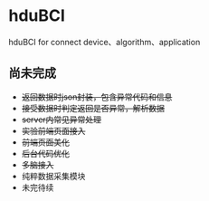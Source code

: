 # hduBCI
hduBCI for connect device、algorithm、application

## 尚未完成
- ~~返回数据时json封装，包含异常代码和信息~~
- ~~接受数据时判定返回是否异常，解析数据~~
- ~~server内常见异常处理~~
- ~~实验前端页面接入~~
- ~~前端页面美化~~
- ~~后台代码优化~~
- ~~多脑接入~~
- 纯粹数据采集模块
- 未完待续